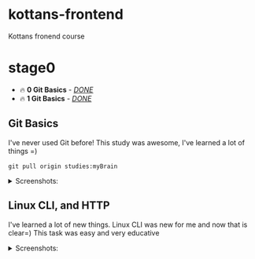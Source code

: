 # kottans-frontend
Kottans fronend course

# stage0
 - 🔥 **0 Git Basics** - [*DONE*](#git_basics)
 - 🔥 **1 Git Basics** - [*DONE*](#task_linux_cli)

## <a name="git_basics">Git Basics</a>
I've never used Git before! This study was awesome, I've learned a lot of things =)
```
git pull origin studies:myBrain
```
<details>
 <summary>Screenshots:</summary>

 ### Version Control with Git
 ![udacity](./0%20Git%20Basics/0.png)

 ### levels at [learngitbranching](https://learngitbranching.js.org/)
 ![learngitbranching](./0%20Git%20Basics/1.png)
 ![learngitbranching](./0%20Git%20Basics/2.png)

</details>

## <a name="task_linux_cli">Linux CLI, and HTTP</a>
I've learned a lot of new things. Linux CLI was new for me and now that is clear=) This task was easy and very educative

<details>
 <summary>Screenshots:</summary>

 | ![task_linux_cli__scr--0](./task_linux_cli/0.png) | ![task_linux_cli__scr--1](./task_linux_cli/1.png) |
 | --- | --- |
 | ![task_linux_cli__scr--2](./task_linux_cli/2.png) | ![task_linux_cli__scr--3](./task_linux_cli/3.png) |

</details>
